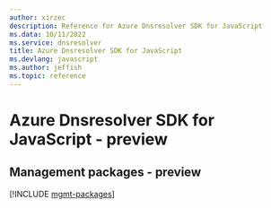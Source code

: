 ```yaml
---
author: xirzec
description: Reference for Azure Dnsresolver SDK for JavaScript
ms.data: 10/11/2022
ms.service: dnsresolver
title: Azure Dnsresolver SDK for JavaScript
ms.devlang: javascript
ms.author: jeffish
ms.topic: reference
---
```

# Azure Dnsresolver SDK for JavaScript - preview

## Management packages - preview
[!INCLUDE [mgmt-packages](dnsresolver-mgmt-index.md)]